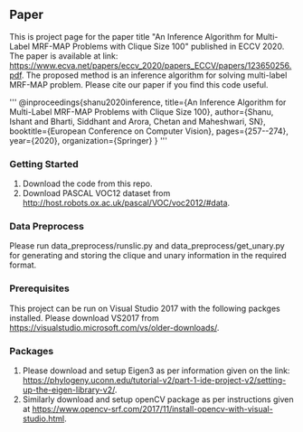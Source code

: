 

## Paper 
This is project page for the paper title "An Inference Algorithm for Multi-Label MRF-MAP Problems with Clique Size 100" published in ECCV 2020. The paper is available at link: https://www.ecva.net/papers/eccv_2020/papers_ECCV/papers/123650256.pdf. The proposed method is an inference algorithm for solving multi-label MRF-MAP problem. Please cite our paper if you find this code useful. 

'''
@inproceedings{shanu2020inference,
  title={An Inference Algorithm for Multi-Label MRF-MAP Problems with Clique Size 100},
  author={Shanu, Ishant and Bharti, Siddhant and Arora, Chetan and Maheshwari, SN},
  booktitle={European Conference on Computer Vision},
  pages={257--274},
  year={2020},
  organization={Springer}
}
'''

### Getting Started

1. Download the code from this repo.
2. Download PASCAL VOC12 dataset from http://host.robots.ox.ac.uk/pascal/VOC/voc2012/#data.

### Data Preprocess

Please run data_preprocess/runslic.py and data_preprocess/get_unary.py for generating and storing the clique and unary information in the required format. 
 
### Prerequisites

This project can be run on Visual Studio 2017 with the following packges installed. Please download VS2017 from https://visualstudio.microsoft.com/vs/older-downloads/. 

### Packages

1. Please download and setup Eigen3 as per information given on the link: https://phylogeny.uconn.edu/tutorial-v2/part-1-ide-project-v2/setting-up-the-eigen-library-v2/. 
2. Similarly download and setup openCV package as per instructions given at https://www.opencv-srf.com/2017/11/install-opencv-with-visual-studio.html. 
